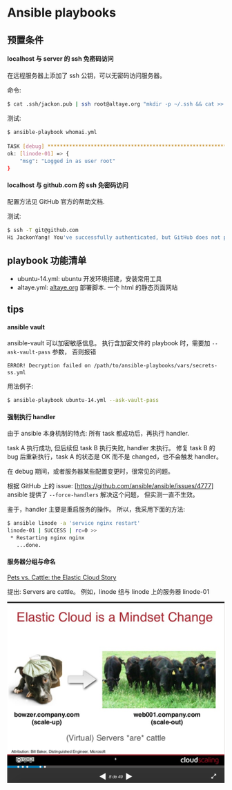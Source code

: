 # Ansible playbooks


## 预置条件


#### localhost 与 server 的 ssh 免密码访问

在远程服务器上添加了 ssh 公钥，可以无密码访问服务器。

命令:

```bash
$ cat .ssh/jackon.pub | ssh root@altaye.org "mkdir -p ~/.ssh && cat >> ~/.ssh/authorized_keys"
```

测试:

```bash
$ ansible-playbook whomai.yml

TASK [debug] *******************************************************************
ok: [linode-01] => {
    "msg": "Logged in as user root"
}
```


#### localhost 与 github.com 的 ssh 免密码访问


配置方法见 GitHub 官方的帮助文档.


测试:

```bash
$ ssh -T git@github.com
Hi JackonYang! You've successfully authenticated, but GitHub does not provide shell access.
```


## playbook 功能清单

- ubuntu-14.yml: ubuntu 开发环境搭建，安装常用工具
- altaye.yml: [altaye.org](http://altaye.org) 部署脚本. 一个 html 的静态页面网站


## tips


#### ansible vault

ansible-vault 可以加密敏感信息。
执行含加密文件的 playbook 时，需要加 `--ask-vault-pass` 参数，
否则报错

    ERROR! Decryption failed on /path/to/ansible-playbooks/vars/secrets-ss.yml

用法例子:

```bash
$ ansible-playbook ubuntu-14.yml --ask-vault-pass
```


#### 强制执行 handler


由于 ansible 本身机制的特点:
所有 task 都成功后，再执行 handler.

task A 执行成功, 但后续但 task B 执行失败, handler 未执行。
修复 task B 的 bug 后重新执行，task A 的状态是 OK 而不是 changed，也不会触发 handler。

在 debug 期间，或者服务器某些配置变更时，很常见的问题。


根据 GitHub 上的 issue: [https://github.com/ansible/ansible/issues/4777]
ansible 提供了 `--force-handlers` 解决这个问题，
但实测一直不生效。

鉴于，handler 主要是重启服务的操作。
所以，我采用下面的方法:

```bash
$ ansible linode -a 'service nginx restart'
linode-01 | SUCCESS | rc=0 >>
 * Restarting nginx nginx
   ...done.
```


#### 服务器分组与命名

[Pets vs. Cattle: the Elastic Cloud Story](https://es.slideshare.net/randybias/pets-vs-cattle-the-elastic-cloud-story)

提出: Servers are cattle。
例如，linode 组与 linode 上的服务器 linode-01

![Servers are cattle](images/pets-vs-cattle.png)
